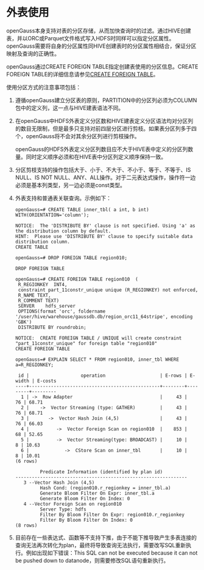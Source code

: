 # 外表使用<a name="ZH-CN_TOPIC_0311524276"></a>

openGauss本身支持对表的分区存储，从而加快查询时的过滤。通过HIVE创建表，并以ORC或Parquet文件格式写入HDFS时同样可以指定分区属性。openGauss需要将自身的分区属性同HIVE创建表时的分区属性相结合，保证分区映射及查询的正确性。

openGauss通过CREATE FOREIGN TABLE指定创建表使用的分区信息。CREATE FOREIGN TABLE的详细信息请参见[CREATE FOREIGN TABLE](zh-cn_topic_0289900252.md)。

使用分区方式的注意事项包括：

1.  遵循openGauss建立分区表的原则，PARTITION中的分区列必须为COLUMN包中的定义列，这一点与HIVE建表语法不同。
2.  在openGauss中HDFS外表定义分区数和HIVE建表定义分区语法均对分区列的数目无限制，但是最多只支持对前四层分区进行剪枝。如果表分区列多于四个，openGauss将不会对其余分区列进行剪枝操作。

    openGauss的HDFS外表定义分区列数目应不大于HIVE表中定义的分区列数量。同时定义顺序必须和在HIVE表中分区列定义顺序保持一致。

3.  分区剪枝支持的操作包括大于、小于、不大于、不小于、等于、不等于、IS NULL、IS NOT NULL、ANY、ALL操作。对于二元表达式操作，操作符一边必须是基本列类型，另一边必须是const类型。
4.  外表支持和普通表关联查询。示例如下：

    ```
    openGauss=# CREATE TABLE inner_tbl( a int, b int) WITH(ORIENTATION='column');
    ```

    ```
    NOTICE:  The 'DISTRIBUTE BY' clause is not specified. Using 'a' as the distribution column by default.
    HINT:  Please use 'DISTRIBUTE BY' clause to specify suitable data distribution column.
    CREATE TABLE
    ```

    ```
    openGauss=# DROP FOREIGN TABLE region010;
    ```

    ```
    DROP FOREIGN TABLE
    ```

    ```
    openGauss=# CREATE FOREIGN TABLE region010  (
     R_REGIONKEY  INT4,
     constraint part_11constr_unique unique (R_REGIONKEY) not enforced,
     R_NAME TEXT,
     R_COMMENT TEXT)
     SERVER    hdfs_server
     OPTIONS(format 'orc', foldername '/user/hive/warehouse/gaussdb.db/region_orc11_64stripe', encoding 'GBK')
     DISTRIBUTE BY roundrobin;
    ```

    ```
    NOTICE:  CREATE FOREIGN TABLE / UNIQUE will create constraint "part_11constr_unique" for foreign table "region010"
    CREATE FOREIGN TABLE 
    ```

    ```
    openGauss=# EXPLAIN SELECT * FROM region010, inner_tbl WHERE a=R_REGIONKEY;
    ```

    ```
     id |                   operation                    | E-rows | E-width | E-costs
    ----+------------------------------------------------+--------+---------+---------
      1 | ->  Row Adapter                                |     43 |      76 | 68.71
      2 |    ->  Vector Streaming (type: GATHER)         |     43 |      76 | 68.71
      3 |       ->  Vector Hash Join (4,5)               |     43 |      76 | 66.03
      4 |          ->  Vector Foreign Scan on region010  |    853 |      68 | 52.65
      5 |          ->  Vector Streaming(type: BROADCAST) |     10 |       8 | 10.63
      6 |             ->  CStore Scan on inner_tbl       |     10 |       8 | 10.01
    (6 rows)
    
             Predicate Information (identified by plan id)
    ---------------------------------------------------------------
       3 --Vector Hash Join (4,5)
             Hash Cond: (region010.r_regionkey = inner_tbl.a)
             Generate Bloom Filter On Expr: inner_tbl.a
             Generate Bloom Filter On Index: 0
       4 --Vector Foreign Scan on region010
             Server Type: hdfs
             Filter By Bloom Filter On Expr: region010.r_regionkey
             Filter By Bloom Filter On Index: 0
    (8 rows)
    ```

5.  目前存在一些表达式、函数等不支持下推，由于不能下推导致产生多表连接的查询无法再次转化为plan，最终将导致查询无法执行，需要改写SQL重新执行。例如出现如下错误：This SQL can not be executed because it can not be pushed down to datanode，则需要修改SQL语句重新执行。

